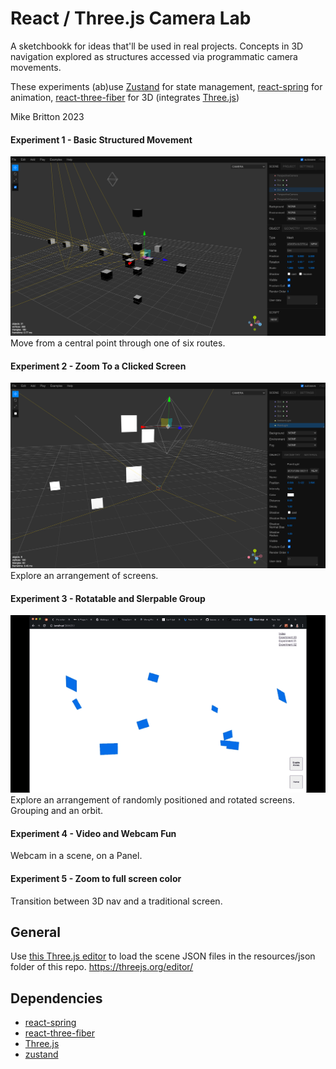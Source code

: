 
# React / Three.js Camera Lab


A sketchbookk for ideas that'll be used in real projects. Concepts in 3D navigation explored as structures accessed via programmatic camera movements. 

These experiments (ab)use [Zustand](https://github.com/pmndrs/zustand) for state management, [react-spring](https://www.react-spring.io/) for animation, [react-three-fiber](https://github.com/pmndrs/react-three-fiber) for 3D (integrates [Three.js](https://threejs.org/))



Mike Britton 2023

#### Experiment 1 - Basic Structured Movement
![](experiment-00.png?raw=true) 
Move from a central point through one of six routes. 

#### Experiment 2 - Zoom To a Clicked Screen
![](experiment-01.png?raw=true)
Explore an arrangement of screens.

#### Experiment 3 - Rotatable and Slerpable Group
![](cameralab-gif-01.gif?raw=true)
Explore an arrangement of randomly positioned and rotated screens. Grouping and an orbit.

#### Experiment 4 - Video and Webcam Fun
Webcam in a scene, on a Panel.

#### Experiment 5 - Zoom to full screen color
Transition between 3D nav and a traditional screen.

## General

Use [this Three.js editor](https://threejs.org/editor/) to load the scene JSON files in the resources/json folder of this repo.
https://threejs.org/editor/

## Dependencies

- [react-spring](https://www.react-spring.io/docs)
- [react-three-fiber](https://github.com/pmndrs/react-three-fiber) 
- [Three.js](https://threejs.org/)
- [zustand](https://github.com/pmndrs/zustand)
